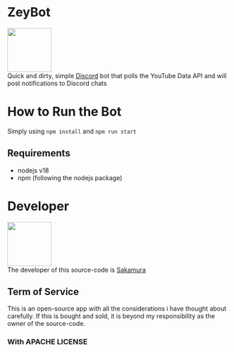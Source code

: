 # ZeyBot
<img src="https://yt3.googleusercontent.com/m_RK-tlTnywYzMBmYzoBKObBfKZA0PRD8-tNJn77sHJUalY_0vn0OIyleotjcgVXnqktb9QJ=s900-c-k-c0x00ffffff-no-rj" width="100" height="100"> <br>
Quick and dirty, simple [Discord](https://discord.com/) bot that polls the YouTube Data API and will post notifications to Discord chats

# How to Run the Bot
Simply using `npm install` and `npm run start`
## Requirements
- nodejs v18
- npm (following the nodejs package)

# Developer
<img src="https://cdn.discordapp.com/avatars/880055530721247253/d93f725297846fea6e05658d9c5b603b.png?size=2048" width="100" height="100"> <br>
The developer of this source-code is [Sakamura](https://discordapp.com/users/880055530721247253)
## Term of Service
This is an open-source app with all the considerations i have thought about carefully. If this is bought and sold, it is beyond my responsibility as the owner of the source-code.

### With APACHE LICENSE
